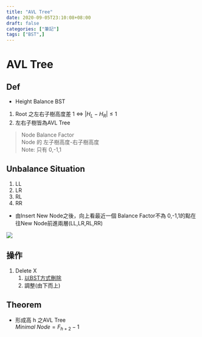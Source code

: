 ```yaml
---
title: "AVL Tree"
date: 2020-09-05T23:10:08+08:00
draft: false
categories: ["筆記"]
tags: ["BST",]
---
```



# AVL Tree
## Def
* Height Balance BST
1. Root 之左右子樹高度差 1 <=> $|{H_L-H_R}|\leq1$
2. 左右子樹皆為AVL Tree
> Node Balance Factor  
> Node 的 左子樹高度-右子樹高度   
> Note: 只有 0,-1,1
## Unbalance Situation
1. LL
2. LR
3. RL
4. RR  
* 由Insert New Node之後，向上看最近一個 Balance Factor不為 0,-1,1的點在往New Node前進兩層(LL,LR,RL,RR)  

![](https://upload.wikimedia.org/wikipedia/commons/c/c7/Tree_Rebalancing.png)

## 操作
1. Delete X
    1. [以BST方式刪除](http://alrightchiu.github.io/SecondRound/binary-search-tree-sortpai-xu-deleteshan-chu-zi-liao.html)
    2. 調整(由下而上)

## Theorem
* 形成高 h 之AVL Tree  
$Minimal\ Node=F_{h+2}-1$